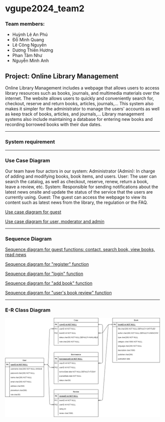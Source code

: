 # vgupe2024_team2
### Team members:
- Huỳnh Lê An Phú
- Đỗ Minh Quang
- Lê Công Nguyên
- Dương Thiên Hương
- Phan Tâm Như
- Nguyễn Minh Anh

## Project: Online Library Management
Online Library Management includes a webpage that allows users to access library resources such as books, journals, and multimedia materials over the internet. The website allows users to quickly and conveniently search for, checkout, reserve and return books, articles, journals,...
This system also makes it simpler for the administrator to manage the users' accounts as well as keep track of books, articles, and journals,... 
Library management systems also include maintaining a database for entering new books and recording borrowed books with their due dates.

----

### System requirement

-----

### Use Case Diagram
Our team have four actors in our system:
Administrator (Admin): In charge of adding and modifying books, book items, and users. 
User: The user can search the catalog, as well as checkout, reserve, renew, return a book, leave a review, etc.
System: Responsible for sending notifications about the latest news onsite and update the status of the service that the users are currently using.
Guest: The guest can access the webpage to view its content such as latest news from the library, the regulation or the FAQ. 

<a href=".document/diagrams/usecase/usecase_guest.png">Use case diagram for guest</a>

<a href=".document/diagrams/usecase/usecase_other.png">Use case diagram for user, moderator and admin</a>

-----

### Sequence Diagram

<a href=".document/diagrams/sequence/Guest.png">Sequence diagram for guest functions: contact, search book, view books, read news</a>

<a href=".document/diagrams/sequence/sequence_register.png">Sequence diagram for "register" function</a>

<a href=".document/diagrams/sequence/sequence_login.jpg">Sequence diagram for "login" function</a>

<a href=".document/diagrams/sequence/sequence_addbook.png">Sequence diagram for "add book" function</a>

<a href=".document/diagrams/sequence/Review.svg">Sequence diagram for "user's book review" function</a>

-----

### E-R Class Diagram

<img src=".document/ER-diagram.png" alt="Alt text" title="usecase diagram">

<!-- <img src=".document/flowChart.png" alt="Alt text" title="flow chart">
<img src=".document/usecase_guest.png" alt="Alt text" title="usecase diagram" width=400px>
<img src=".document/usecase_other.png" alt="Alt text" title="usecase diagram"> -->
